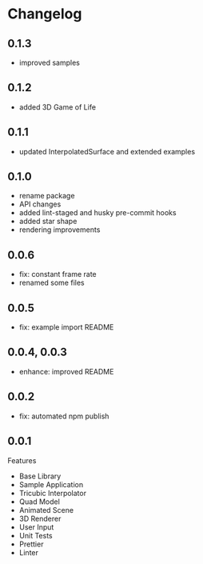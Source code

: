 # Changelog

## 0.1.3

- improved samples

## 0.1.2

- added 3D Game of Life

## 0.1.1

- updated InterpolatedSurface and extended examples

## 0.1.0

- rename package
- API changes
- added lint-staged and husky pre-commit hooks
- added star shape
- rendering improvements

## 0.0.6

- fix: constant frame rate
- renamed some files

## 0.0.5

- fix: example import README

## 0.0.4, 0.0.3

- enhance: improved README

## 0.0.2

- fix: automated npm publish

## 0.0.1

Features

- Base Library
- Sample Application
- Tricubic Interpolator
- Quad Model
- Animated Scene
- 3D Renderer
- User Input
- Unit Tests
- Prettier
- Linter
